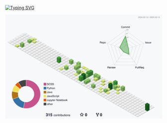 [![Typing SVG](https://readme-typing-svg.demolab.com/?lines=First+line+of+text;Second+line+of+text)](https://git.io/typing-svg)

<p align="center" >
	<picture>
	  <source media="(prefers-color-scheme: dark)"  srcset="https://raw.githubusercontent.com/syjoe02/syjoe02/output-3d-contrib/night.svg" />
	  <source media="(prefers-color-scheme: light)" srcset="https://raw.githubusercontent.com/syjoe02/syjoe02/output-3d-contrib/day.svg" />
	  <img alt="github profile contributions chart"    src="https://raw.githubusercontent.com/syjoe02/syjoe02/output-3d-contrib/day.svg" />
	</picture>
</p>
